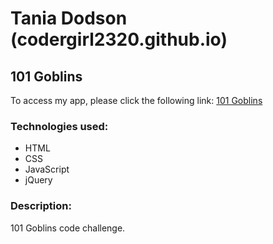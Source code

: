# Tania Dodson (codergirl2320.github.io)

## 101 Goblins

To access my app, please click the following link: [101 Goblins](https://codergirl2320.github.io/goblins/)

### Technologies used:
- HTML
- CSS
- JavaScript
- jQuery

### Description: 
101 Goblins code challenge.
